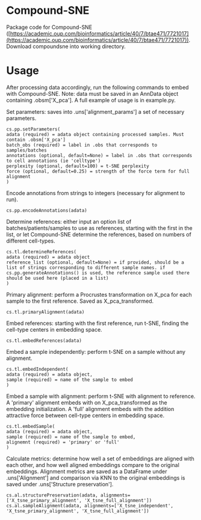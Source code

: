 # Compound-SNE

Package code for Compound-SNE ([https://academic.oup.com/bioinformatics/article/40/7/btae471/7721017](https://academic.oup.com/bioinformatics/article/40/7/btae471/7721017)). Download compoundsne into working directory.

# Usage
After processing data accordingly, run the following commands to embed with Compound-SNE. Note: data must be saved in an AnnData object containing .obsm['X_pca']. A full example of usage is in example.py.

Set parameters: saves into .uns['alignment_params'] a set of necessary parameters.

```
cs.pp.setParameters(
adata (required) = adata object containing processed samples. Must contain .obsm['X_pca']
batch_obs (required) = label in .obs that corresponds to samples/batches
annotations (optional, default=None) = label in .obs that corresponds to cell annotations (ie 'celltype')
perplexity (optional, default=100) = t-SNE perplexity
force (optional, default=0.25) = strength of the force term for full alignment
)
```

Encode annotations from strings to integers (necessary for alignment to run).

```
cs.pp.encodeAnnotations(adata)
```

Determine references: either input an option list of batches/patients/samples to use as references, starting with the first in the list, or let Compound-SNE determine the references, based on numbers of different cell-types.

```
cs.tl.determineReferences(
adata (required) = adata object
reference_list (optional, default=None) = if provided, should be a list of strings corresponding to different sample names. if cs.pp.generateAnnotations() is used, the reference sample used there should be used here (placed in a list)
)
```

Primary alignment: perform a Procrustes transformation on X_pca for each sample to the first reference. Saved as X_pca_transformed.

```
cs.tl.primaryAlignment(adata)
```

Embed references: starting with the first reference, run t-SNE, finding the cell-type centers in embedding space.

```
cs.tl.embedReferences(adata)
```

Embed a sample independently: perform t-SNE on a sample without any alignment.

```
cs.tl.embedIndependent(
adata (required) = adata object,
sample (required) = name of the sample to embed
)
```

Embed a sample with alignment: perform t-SNE with alignment to reference. A 'primary' alignment embeds with on X_pca_transformed as the embedding initialization. A 'full' alignment embeds with the addition attractive force between cell-type centers in embedding space.

```
cs.tl.embedSample(
adata (required) = adata object,
sample (required) = name of the sample to embed,
alignemnt (required) = 'primary' or 'full'
)
```

Calculate metrics: determine how well a set of embeddings are aligned with each other, and how well aligned embeddings compare to the original embeddings. Alignment metrics are saved as a DataFrame under .uns['Alignment'] and comparison via KNN to the original embeddings is saved under .uns['Structure preservation'].

```
cs.al.structurePreservation(adata, alignments=['X_tsne_primary_alignment', 'X_tsne_full_alignment'])
cs.al.sampleAlignment(adata, alignments=['X_tsne_independent', 'X_tsne_primary_alignment', 'X_tsne_full_alignment'])
```
